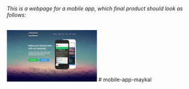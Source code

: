 ###### This is a webpage for a mobile app, which final product should look as follows:

<img width="240px" src="./images/final-homepage.png" />
# mobile-app-maykal

